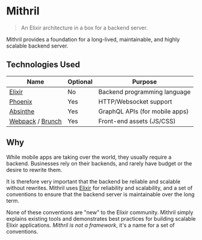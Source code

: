 # Mithril

> An Elixir architecture in a box for a backend server.

Mithril provides a foundation for a long-lived, maintainable, and
highly scalable backend server.

## Technologies Used

| Name                                                             | Optional | Purpose                        |
| ---------------------------------------------------------------- | -------- | ------------------------------ |
| [Elixir](https://elixir-lang.org)                                | No       | Backend programming language   |
| [Phoenix](https://phoenixframework.org)                          | Yes      | HTTP/Websocket support         |
| [Absinthe](https://absinthe-graphql.org)                         | Yes      | GraphQL APIs (for mobile apps) |
| [Webpack](https://webpack.js.org/) / [Brunch](http://brunch.io/) | Yes      | Front-end assets (JS/CSS)      |

## Why

While mobile apps are taking over the world, they usually require
a backend. Businesses rely on their backends, and rarely have budget
or the desire to rewrite them.

It is therefore very important that the backend be reliable and
scalable without rewrites. Mithril uses [Elixir](https://elixir-lang.org)
for reliability and scalability, and a set of conventions to ensure
that the backend server is maintainable over the long term.

None of these conventions are "new" to the Elixir community. Mithril
simply explains existing tools and demonstrates best practices for
building scalable Elixir applications. _Mithril is not a framework_, it's 
a name for a set of conventions.